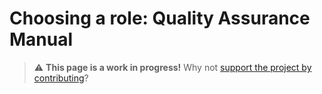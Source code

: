 
# Choosing a role: Quality Assurance Manual

> ⚠️ **This page is a work in progress!** Why not [support the project by contributing](https://github.com/openupthecloud/system)?